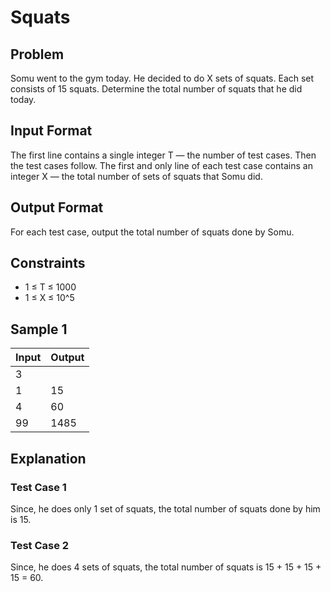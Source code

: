 # Squats

## Problem

Somu went to the gym today. He decided to do X sets of squats. Each set consists of 15 squats. Determine the total number of squats that he did today.

## Input Format

The first line contains a single integer T — the number of test cases. Then the test cases follow. The first and only line of each test case contains an integer X — the total number of sets of squats that Somu did.

## Output Format

For each test case, output the total number of squats done by Somu.

## Constraints

- 1 ≤ T ≤ 1000
- 1 ≤ X ≤ 10^5
 
## Sample 1

| Input | Output |
| ----- | ------ |
| 3 | |
| 1 | 15 |
| 4 | 60 |
| 99 | 1485 |

## Explanation

### Test Case 1

Since, he does only 1 set of squats, the total number of squats done by him is 15.

### Test Case 2

Since, he does 4 sets of squats, the total number of squats is 15 + 15 + 15 + 15 = 60.
